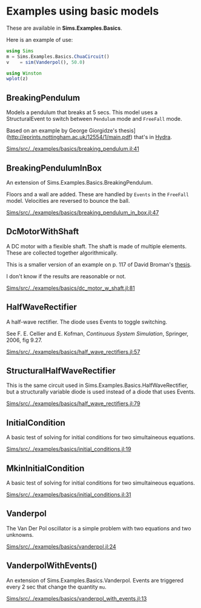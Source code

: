 



# Examples using basic models

These are available in **Sims.Examples.Basics**.

Here is an example of use:

```julia
using Sims
m = Sims.Examples.Basics.ChuaCircuit()
v    = sim(Vanderpol(), 50.0)

using Winston
wplot(z)
```




## BreakingPendulum

Models a pendulum that breaks at 5 secs. This model uses a
StructuralEvent to switch between `Pendulum` mode and `FreeFall` mode.

Based on an example by George Giorgidze's
thesis](http://eprints.nottingham.ac.uk/12554/1/main.pdf) that's in
[Hydra](https://github.com/giorgidze/Hydra/blob/master/examples/BreakingPendulum.hs).

[Sims/src/../examples/basics/breaking_pendulum.jl:41](https://github.com/tshort/Sims.jl/tree/41fa42185a92c02017ceab02d9b448fb8286c66e/src/../examples/basics/breaking_pendulum.jl#L41)



## BreakingPendulumInBox

An extension of Sims.Examples.Basics.BreakingPendulum.

Floors and a wall are added. These are handled by `Events` in the
`FreeFall` model. Velocities are reversed to bounce the ball.

[Sims/src/../examples/basics/breaking_pendulum_in_box.jl:47](https://github.com/tshort/Sims.jl/tree/41fa42185a92c02017ceab02d9b448fb8286c66e/src/../examples/basics/breaking_pendulum_in_box.jl#L47)



## DcMotorWithShaft

A DC motor with a flexible shaft. The shaft is made of multiple
elements. These are collected together algorithmically.

This is a smaller version of an example on p. 117 of David Broman's
[thesis](http://www.bromans.com/david/publ/thesis-2010-david-broman.pdf).

I don't know if the results are reasonable or not.

[Sims/src/../examples/basics/dc_motor_w_shaft.jl:81](https://github.com/tshort/Sims.jl/tree/41fa42185a92c02017ceab02d9b448fb8286c66e/src/../examples/basics/dc_motor_w_shaft.jl#L81)



## HalfWaveRectifier

A half-wave rectifier. The diode uses Events to toggle switching.

See F. E. Cellier and E. Kofman, *Continuous System Simulation*,
Springer, 2006, fig 9.27.

[Sims/src/../examples/basics/half_wave_rectifiers.jl:57](https://github.com/tshort/Sims.jl/tree/41fa42185a92c02017ceab02d9b448fb8286c66e/src/../examples/basics/half_wave_rectifiers.jl#L57)



## StructuralHalfWaveRectifier

This is the same circuit used in
Sims.Examples.Basics.HalfWaveRectifier, but a structurally variable
diode is used instead of a diode that uses Events.

[Sims/src/../examples/basics/half_wave_rectifiers.jl:79](https://github.com/tshort/Sims.jl/tree/41fa42185a92c02017ceab02d9b448fb8286c66e/src/../examples/basics/half_wave_rectifiers.jl#L79)



## InitialCondition

A basic test of solving for initial conditions for two simultaineous
equations.

[Sims/src/../examples/basics/initial_conditions.jl:19](https://github.com/tshort/Sims.jl/tree/41fa42185a92c02017ceab02d9b448fb8286c66e/src/../examples/basics/initial_conditions.jl#L19)



## MkinInitialCondition

A basic test of solving for initial conditions for two simultaineous
equations.

[Sims/src/../examples/basics/initial_conditions.jl:31](https://github.com/tshort/Sims.jl/tree/41fa42185a92c02017ceab02d9b448fb8286c66e/src/../examples/basics/initial_conditions.jl#L31)



## Vanderpol

The Van Der Pol oscillator is a simple problem with two equations
and two unknowns.

[Sims/src/../examples/basics/vanderpol.jl:24](https://github.com/tshort/Sims.jl/tree/41fa42185a92c02017ceab02d9b448fb8286c66e/src/../examples/basics/vanderpol.jl#L24)



## VanderpolWithEvents()

An extension of Sims.Examples.Basics.Vanderpol. Events are triggered
every 2 sec that change the quantity `mu`.

[Sims/src/../examples/basics/vanderpol_with_events.jl:13](https://github.com/tshort/Sims.jl/tree/41fa42185a92c02017ceab02d9b448fb8286c66e/src/../examples/basics/vanderpol_with_events.jl#L13)


